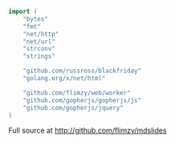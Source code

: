``` go
import (
    "bytes"
    "fmt"
    "net/http"
    "net/url"
    "strconv"
    "strings"

    "github.com/russross/blackfriday"
    "golang.org/x/net/html"           

    "github.com/flimzy/web/worker"
    "github.com/gopherjs/gopherjs/js"
    "github.com/gopherjs/jquery"
)
```

Full source at http://github.com/flimzy/mdslides
